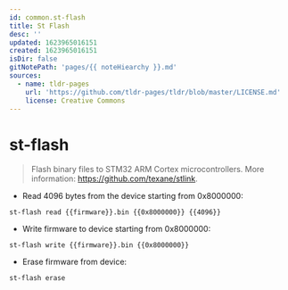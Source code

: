 ```yaml
---
id: common.st-flash
title: St Flash
desc: ''
updated: 1623965016151
created: 1623965016151
isDir: false
gitNotePath: 'pages/{{ noteHiearchy }}.md'
sources:
  - name: tldr-pages
    url: 'https://github.com/tldr-pages/tldr/blob/master/LICENSE.md'
    license: Creative Commons
---
```

# st-flash

> Flash binary files to STM32 ARM Cortex microcontrollers.
> More information: <https://github.com/texane/stlink>.

- Read 4096 bytes from the device starting from 0x8000000:

`st-flash read {{firmware}}.bin {{0x8000000}} {{4096}}`

- Write firmware to device starting from 0x8000000:

`st-flash write {{firmware}}.bin {{0x8000000}}`

- Erase firmware from device:

`st-flash erase`


